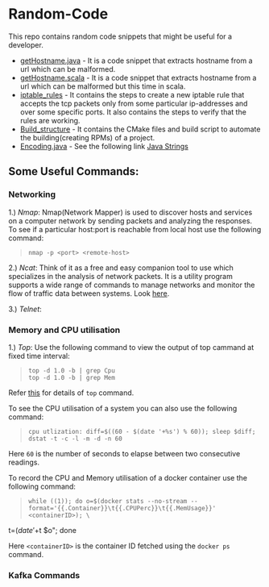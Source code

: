 # Random-Code
This repo contains random code snippets that might be useful for a developer.

* [getHostname.java](https://github.com/97arushisharma/Random-Code/blob/master/getHostname.java) - It is a code snippet that extracts hostname from a url which can be malformed.
* [getHostname.scala](https://github.com/97arushisharma/Random-Code/blob/master/getHostname.scala) - It is a code snippet that extracts hostname from a url which can be malformed but this time in scala.
* [iptable_rules](https://github.com/97arushisharma/Random-Code/tree/master/iptable_rules) - It contains the steps to create a new iptable rule that accepts the tcp packets only from some particular ip-addresses and over some specific ports. It also contains the steps to verify that the rules are working.
* [Build_structure](https://github.com/97arushisharma/Random-Code/tree/master/Build_structure) - It contains the CMake files and build script to automate the building(creating RPMs) of a project.
* [Encoding.java](https://github.com/97arushisharma/Random-Code/tree/master/Encoding.java) - See the following link [Java Strings](https://javarevisited.blogspot.com/2013/07/java-string-tutorial-and-examples-beginners-programming.html)


## Some Useful Commands:

### Networking

1.) *Nmap*: Nmap(Network Mapper) is used to discover hosts and services on a computer network by sending packets and analyzing the responses. To see if a particular host:port is reachable from local host use the following command:
 
 >     nmap -p <port> <remote-host>
  
2.) *Ncat*: Think of it as a free and easy companion tool to use which specializes in the analysis of network packets. It is a utility program supports a wide range of commands to manage networks and monitor the flow of traffic data between systems. Look [here](https://www.varonis.com/blog/netcat-commands/).

3.) *Telnet*:

### Memory and CPU utilisation

1.) *Top*: Use the following command to view the output of top cammand at fixed time interval:

>     top -d 1.0 -b | grep Cpu
>     top -d 1.0 -b | grep Mem

Refer [this](https://www.geeksforgeeks.org/top-command-in-linux-with-examples/) for details of `top` command.

To see the CPU utilisation of a system you can also use the following command:

>     cpu utlization: diff=$((60 - $(date '+%s') % 60)); sleep $diff; dstat -t -c -l -m -d -n 60

Here `60` is the number of seconds to elapse between two consecutive readings.

To record the CPU and Memory utilisation of a docker container use the following command:

>     while ((1)); do o=$(docker stats --no-stream --format='{{.Container}}\t{{.CPUPerc}}\t{{.MemUsage}}' <containerID>); \
t=$(date '+%F %T'); echo "$t $o"; done

Here `<containerID>` is the container ID fetched using the `docker ps` command.

### Kafka Commands
